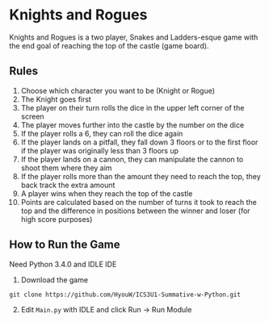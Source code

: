# Knights and Rogues
Knights and Rogues is a two player, Snakes and Ladders-esque game with the end goal of reaching the top of the castle (game board).

## Rules
1. Choose which character you want to be (Knight or Rogue)
2. The Knight goes first
3. The player on their turn rolls the dice in the upper left corner of the screen
4. The player moves further into the castle by the number on the dice
5. If the player rolls a 6, they can roll the dice again
6. If the player lands on a pitfall, they fall down 3 floors or to the first floor if the player was originally less than 3 floors up
7. If the player lands on a cannon, they can manipulate the cannon to shoot them where they aim
8. If the player rolls more than the amount they need to reach the top, they back track the extra amount
9. A player wins when they reach the top of the castle
10. Points are calculated based on the number of turns it took to reach the top and the difference in positions between the winner and loser (for high score purposes)

## How to Run the Game
Need Python 3.4.0 and IDLE IDE
1. Download the game
```
git clone https://github.com/HyouW/ICS3U1-Summative-w-Python.git
```
2. Edit `Main.py` with IDLE and click Run -> Run Module
